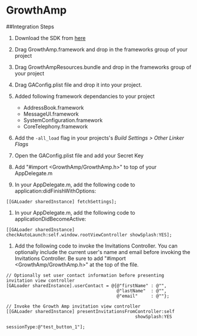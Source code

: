 GrowthAmp
=========

##Integration Steps

1. Download the SDK from [here](http://www.growthamp.com/download)

1. Drag GrowthAmp.framework and drop in the frameworks group of your project

1. Drag GrowthAmpResources.bundle and drop in the frameworks group of your project

1. Drag GAConfig.plist file and drop it into your project.
  
1. Added following framework dependancies to your project
    
    * AddressBook.framework
    * MessageUI.framework
    * SystemConfiguration.framework
    * CoreTelephony.framework   
    
1. Add the `-all_load` flag in your projects's *Build Settings > Other Linker Flags*

1. Open the GAConfig.plist file and add your Secret Key

1. Add "#import <GrowthAmp/GrowthAmp.h>" to top of your AppDelegate.m

1. In your AppDelegate.m, add the following code to application:didFinishWithOptions:  
```
[[GALoader sharedInstance] fetchSettings];
```

1. In your AppDelegate.m, add the following code to applicationDidBecomeActive:  
```
[[GALoader sharedInstance] checkAutoLaunch:self.window.rootViewController showSplash:YES];
```

1. Add the following code to invoke the Invitations Controller. You can optionally include the current user's name and email before invoking the Invitations Controller.  Be sure to add "#import <GrowthAmp/GrowthAmp.h>" at the top of the file.

```
// Optionally set user contact information before presenting invitation view controller
[GALoader sharedInstance].userContact = @{@"firstName" : @"",
                                          @"lastName"  : @"",
                                          @"email"     : @""};
                                          
// Invoke the Growth Amp invitation view controller
[[GALoader sharedInstance] presentInvitationsFromController:self
                                                 showSplash:YES
                                                sessionType:@"test_button_1"];
```


